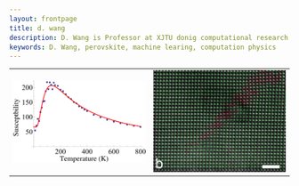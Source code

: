 ```yaml
---
layout: frontpage
title: d. wang
description: D. Wang is Professor at XJTU donig computational research.
keywords: D. Wang, perovskite, machine learing, computation physics
---
```


<!--
<div class="navbar">
  <div class="navbar-inner">
      <ul class="nav">
          <li><a href="pages/pubs.html">publications</a></li>
          <li><a href="https://dwang5.github.io">github</a></li>
      </ul>
  </div>
</div>
-->



<table class="wide">
<tr>
  <td class="left">
    <a href="pages/publpics/fittings.html">
        <img src="assets/publpics/fittings_Fig_1.png" alt="J. Liu (2017) Fig. 1" title="J. Liu (PRB 2017) Fig. 1"/>
    </a>
  </td>


  <td class="right">
  <a href="pages/publpics/electron_microscope.html">
        <img src="assets/publpics/atoms2.png" alt="J. Liu (2017) Fig. 1" title="J. Liu (PRB 2017) Fig. 1"/>
    </a>
  </td>
</tr>
